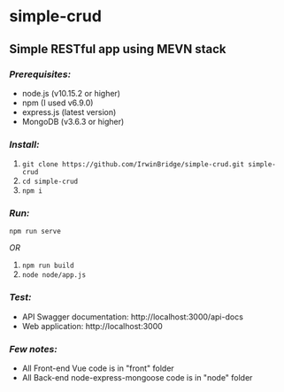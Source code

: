 # simple-crud
## Simple RESTful app using MEVN stack

### *Prerequisites:*
- node.js (v10.15.2 or higher)
- npm (I used v6.9.0)
- express.js (latest version)
- MongoDB (v3.6.3 or higher)

### *Install:*
1. ``` git clone https://github.com/IrwinBridge/simple-crud.git simple-crud ```
2.  ```cd simple-crud ```
3. ``` npm i ```

### *Run:*

``` npm run serve ```

*OR*

1.  ```npm run build ```
2.  ```node node/app.js ```

### *Test:*
- API Swagger documentation: http://localhost:3000/api-docs
- Web application: http://localhost:3000

### *Few notes:*
- All Front-end Vue code is in "front" folder
- All Back-end node-express-mongoose code is in "node" folder